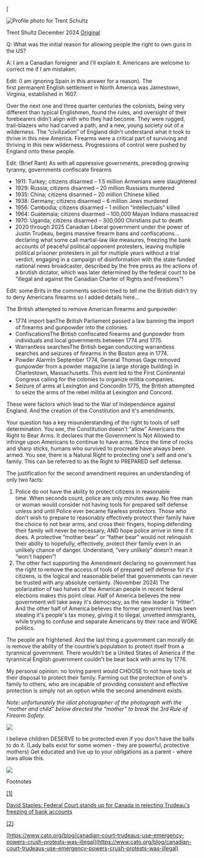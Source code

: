 [

![Profile photo for Trent Schultz](https://qph.cf2.quoracdn.net/main-thumb-333713049-50-uxrxcnzvjhorcivgvrepdbganyvsfjqe.jpeg)


Trent Shultz
December 2024
[Original](https://qr.ae/pY8ozu) 



Q: What was the initial reason for allowing people the right to own guns in the US?


A: I am a Canadian foreigner and I'll explain it. Americans are welcome to correct me if I am mistaken.

Edit: (I am ignoring Spain in this answer for a reason). The first permanent English settlement in North America was Jamestown, Virginia, established in 1607.

Over the next one and three quarter centuries the colonists, being very different than typical Englishmen, found the rules, and oversight of their forebearers didn't align with who they had become. They were rugged, trail-blazers who had carved a path, and a new, young society out of a wilderness. The “civilization” of England didn't understand what it took to thrive in this new America. Firearms were a critical part of surviving and thriving in this new wilderness. Progressions of control were pushed by England onto these people.

Edit: (Brief Rant) As with all oppressive governments, preceding growing tyranny, governments confiscate firearms 

- 1911: Turkey; citizens disarmed – 1.5 million Armenians were slaughtered
- 1929: Russia; citizens disarmed – 20 million Russians murdered
- 1935: China; citizens disarmed – 20 million Chinese killed
- 1938: Germany; citizens disarmed – 6 million Jews murdered
- 1956: Cambodia; citizens disarmed – 1 million “intellectuals” killed
- 1964: Guatemala; citizens disarmed – 100,000 Mayan Indians massacred
- 1970: Uganda; citizens disarmed – 300,000 Christians put to death
- 2020 through 2025 Canadian Liberal government under the power of Justin Trudeau, begins massive firearm bans and confiscations… declaring what some call martial-law like measures, freezing the bank accounts of peaceful political opponent protesters, leaving multiple political prisoner protesters in jail for multiple years without a trial verdict, engaging in a campaign of disinformation with the state funded national news broadcaster, described by the free press as the actions of a brutish dictator, which was later determined by the federal court to be “illegal and against the Canadian Charter of Rights and Freedoms”!

Edit: some Brits in the comments section tried to tell me the British didn't try to deny Americans firearms so I added details here…

The British attempted to remove American firearms and gunpowder:

- 1774 import banThe British Parliament passed a law banning the import of firearms and gunpowder into the colonies.
- ConfiscationsThe British confiscated firearms and gunpowder from individuals and local governments between 1774 and 1775.
- Warrantless searchesThe British began conducting warrantless searches and seizures of firearms in the Boston area in 1774.
- Powder AlarmIn September 1774, General Thomas Gage removed gunpowder from a powder magazine (a large storage building) in Charlestown, Massachusetts. This event led to the First Continental Congress calling for the colonies to organize militia companies.
- Seizure of arms at Lexington and ConcordIn 1775, the British attempted to seize the arms of the rebel militia at Lexington and Concord.

These were factors which lead to the War of Independence against England. And the creation of the Constitution and it's amendments.

Your question has a key misunderstanding of the right to tools of self determination. You see, the Constitution doesn't “allow” Americans the Right to Bear Arms. It declares that the Government Is Not Allowed to infringe upon Americans to continue to have arms. Since the time of rocks and sharp sticks, humans who survived to procreate have always been armed. You see, there is a Natural Right to protecting one's self and one's family. This can be referred to as the Right to PREPARED self defense.

The justification for the second amendment requires an understanding of only two facts:

1. Police do not have the ability to protect citizens in reasonable time. When seconds count, police are only minutes away. No free man or woman would consider not having tools for prepared self defense unless and until Police ever became flawless protectors. Those who don't wish to prepare to reasonably effectively protect their family have the choice to not bear arms, and cross their fingers, hoping defending their family will never be necessary, AND hope police arrive in time if it does. A protective “mother bear” or “father bear” would not relinquish their ability to hopefully, effectively, protect their family even in an unlikely chance of danger. Understand, “very unlikely” doesn't mean it “won't happen”!
2. The other fact supporting the Amendment declaring no government has the right to remove the access of tools of prepared self defense for it's citizens, is the logical and reasonable belief that governments can never be trusted with any absolute certainty. (November 2024) The polarization of two halves of the American people in recent federal elections makes this point clear. Half of America believes the new government will take away it's democracy, as the new leader is “Hitler”. And the other half of America believes the former government has been stealing it's people's tax money, giving it to illegal, unvetted immigrants, while trying to confuse and separate Americans by their race and WOKE politics.

The people are frightened. And the last thing a government can morally do is remove the ability of the countrie’s population to protect itself from a tyrannical government. There wouldn't be a United States of America if the tyrannical English government couldn't be beat back with arms by 1776.

My personal opinion: no loving parent would CHOOSE to not have tools at their disposal to protect their family. Farming out the protection of one's family to others, who are incapable of providing consistent and effective protection is simply not an option while the second amendment exists.

*Note: unfortunately the idiot photographer of the photograph with the “mother and child” below directed the “mother” to break the 3rd Rule of Firearm Safety.*

![](https://qph.cf2.quoracdn.net/main-qimg-522b87bd9a6b2182433b611b1c149a4f)

I believe children DESERVE to be protected even if you don't have the balls to do it. (Lady balls exist for some women - they are powerful, protective mothers) Get educated and live up to your obligations as a parent - where laws allow this.

![](https://qph.cf2.quoracdn.net/main-qimg-854f691d8fce1fcc03505f13d55da20a)

Footnotes

[[1]](https://www.quora.com/#cite-IhAwK) 

[David Staples: Federal Court stands up for Canada in rejecting Trudeau's freezing of bank accounts](https://edmontonjournal.com/opinion/columnists/david-staples-federal-court-stands-up-for-canada-in-rejecting-trudeaus-freezing-of-bank-accounts)

[[2]](https://www.quora.com/#cite-NfSRi) 

[https://www.cato.org/blog/canadian-court-trudeaus-use-emergency-powers-crush-protests-was-illegal](https://www.cato.org/blog/canadian-court-trudeaus-use-emergency-powers-crush-protests-was-illegal)